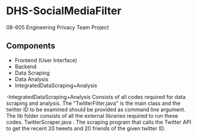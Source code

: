 # DHS-SocialMediaFilter

08-605 Engineering Privacy Team Project

## Components

- Frontend (User Interface)
- Backend
- Data Scraping
- Data Analysis
- IntegratedDataScraping+Analysis


-IntegratedDataScraping+Analysis
  Consists of all codes required for data scraping and analysis. The "TwitterFilter.java" is the main class and the twitter ID to be examined should be provided as command line argument.
  The lib folder consists of all the external libraries required to run these codes.
  TwitterScraper.java : The scraping program that calls the Twitter API to get the recent 20 tweets and 20 friends of the given twitter ID.
  
